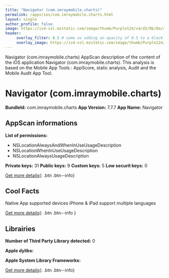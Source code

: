 ```yaml
---
title: "Navigator (com.imraymobile.charts)"
permalink: /apps/ios/com.imraymobile.charts.html
layout: single
author_profile: false
image: https://is4-ssl.mzstatic.com/image/thumb/Purple124/v4/d3/0b/0a/d30b0a82-424e-ff5b-e64b-ffa9ad41bfa1/AppIcon-0-1x_U007emarketing-0-7-0-85-220.jpeg/512x512bb.jpg
header: 
     overlay_filter: 0.5 # same as adding an opacity of 0.5 to a black background
     overlay_image: https://is4-ssl.mzstatic.com/image/thumb/Purple124/v4/d3/0b/0a/d30b0a82-424e-ff5b-e64b-ffa9ad41bfa1/AppIcon-0-1x_U007emarketing-0-7-0-85-220.jpeg/512x512bb.jpg
---
```

Navigator (com.imraymobile.charts) AppScan description of the content of the iOS application Navigator (com.imraymobile.charts). This analysis is based on the Mobile App Tools : AppScore, static analysis, Audit and the Mobile Audit App Tool.

# Navigator (com.imraymobile.charts)

**BundleId:** com.imraymobile.charts
**App Version:** 7.7.7
**App Name:** Navigator


## AppScan informations 

**List of permissions:** 
- NSLocationAlwaysAndWhenInUseUsageDescription
- NSLocationWhenInUseUsageDescription
- NSLocationAlwaysUsageDescription
  
  
**Private keys:** 31
**Public keys:** 9
**Custom keys:** 5
**Low securit keys:** 0
  
[Get more details](/pricing.html){: .btn .btn--info}

## Cool Facts

Native App
supported devices iPhone & iPad
support multiple languages
  
[Get more details](/pricing.html){: .btn .btn--info }

## Librairies 
**Number of Third Party Library detected:** 0


**Apple dylibs:**


**Apple System Library Frameworks:**


  
[Get more details](/pricing.html){: .btn .btn--info}

